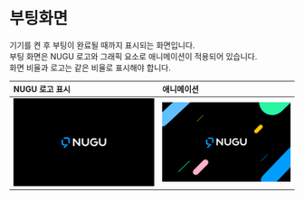 # 부팅화면

기기를 켠 후 부팅이 완료될 때까지 표시되는 화면입니다.  
부팅 화면은 NUGU 로고와 그래픽 요소로 애니메이션이 적용되어 있습니다.  
화면 비율과 로고는 같은 비율로 표시해야 합니다.

| NUGU 로고 표시                         | 애니메이션                              |
|:-----------------------------------|:-----------------------------------|
| ![](/assets/images/booting-01.png) | ![](/assets/images/booting-02.png) |

